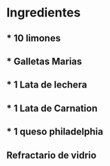 # Ingredientes
## * 10 limones
## * Galletas Marias
## * 1 Lata de lechera
## * 1 Lata de Carnation
## * 1 queso philadelphia
## Refractario de vidrio
